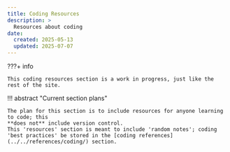 ```yaml
---
title: Coding Resources
description: >
  Resources about coding
date:
  created: 2025-05-13
  updated: 2025-07-07
---
```


<!--- Do not use a H1 element when the title is set in the frontmatter --->
<!--- # Coding Resources --->


???+ info

    This coding resources section is a work in progress, just like the rest of the site.


!!! abstract "Current section plans"

    The plan for this section is to include resources for anyone learning to code; this
    **does not** include version control.
    This 'resources' section is meant to include 'random notes'; coding 'best practices' be stored in the [coding references](../../references/coding/) section. 

